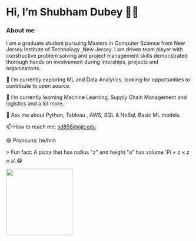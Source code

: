 # Hi, I’m Shubham Dubey 👋🏻



### About me
I am a graduate student pursuing Masters in Computer Science from New Jersey Institute of Technology ,New Jersey. I am driven team player with constructive problem solving and project management skills demonstrated thorough hands on involvement during interships, projects and organizations. 


🔭 I’m currently exploring ML and Data Analytics, looking for opportunities to contribute to open source.

🌱 I’m currently learning Machine Learning, Supply Chain Management and logistics and a lot more.

💬 Ask me about Python, Tableau , AWS, SQL & NoSql, Basic ML models.

📫 How to reach me: sd858@njit.edu

😄 Pronouns: he/him

⚡ Fun fact: A pizza that has radius "z" and height "a" has volume 'Pi × z × z × a'.😂

<img height="180em" src="https://github-readme-stats.vercel.app/api?username=https://github.com/shbhamdbey=true&hide_border=true&&count_private=true&include_all_commits=true" />

